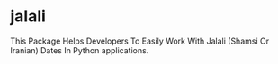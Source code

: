 # jalali
This Package Helps Developers To Easily Work With Jalali (Shamsi Or Iranian) Dates In Python applications.
